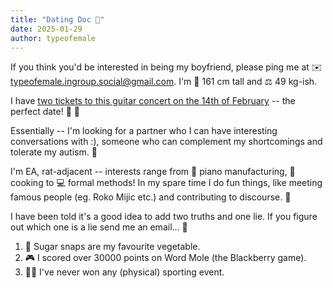```yaml
---
title: "Dating Doc 💝"
date: 2025-01-29
author: typeofemale
---
```

If you think you'd be interested in being my boyfriend, please ping me at ✉️ typeofemale.ingroup.social@gmail.com. I'm 📏 161 cm tall and ⚖️ 49 kg-ish. 

I have [two tickets to this guitar concert on the 14th of February](https://www.wigmore-hall.org.uk/whats-on/202502141930) -- the perfect date! 🎸 🌹

Essentially -- I'm looking for a partner who I can have interesting conversations with :), someone who can complement my shortcomings and tolerate my autism. 🤗

I'm EA, rat-adjacent -- interests range from 🎹 piano manufacturing, 🍳 cooking to 💻 formal methods! In my spare time I do fun things, like meeting famous people (eg. Roko Mijic etc.) and contributing to discourse. 💭

I have been told it's a good idea to add two truths and one lie. If you figure out which one is a lie send me an email... 🤔

1. 🥬 Sugar snaps are my favourite vegetable.                        
2. 🎮 I scored over 30000 points on Word Mole (the Blackberry game). 
3. 🏃‍♀️ I've never won any (physical) sporting event.                  
